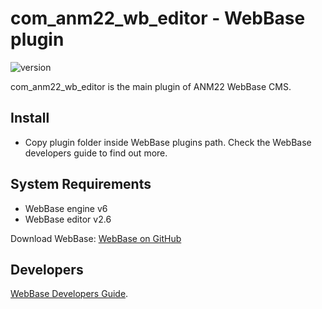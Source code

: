 # com_anm22_wb_editor - WebBase plugin
![version](https://img.shields.io/badge/version-3.7-blue)

com_anm22_wb_editor is the main plugin of ANM22 WebBase CMS.

## Install
*	Copy plugin folder inside WebBase plugins path. Check the WebBase developers guide to find out more.

## System Requirements
*	WebBase engine v6
*	WebBase editor v2.6

Download WebBase: [WebBase on GitHub](https://github.com/ANM22/WebBase)

## Developers
[WebBase Developers Guide](https://www.anm22.it/it/webbase-developers/).